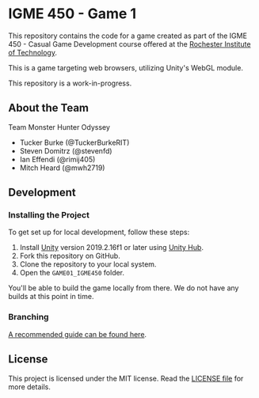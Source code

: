 # IGME 450 - Game 1 #

This repository contains the code for a game created as part of the IGME 450 - Casual Game Development course offered at the [Rochester Institute of Technology](https://www.rit.edu/).

This is a game targeting web browsers, utilizing Unity's WebGL module.

This repository is a work-in-progress.

## About the Team ##

Team Monster Hunter Odyssey

- Tucker Burke (@TuckerBurkeRIT)
- Steven Domitrz (@stevenfd)
- Ian Effendi (@rimij405)
- Mitch Heard (@mwh2719)

## Development ##

### Installing the Project ###

To get set up for local development, follow these steps:

1. Install [Unity](https://www.unity3d.com/) version 2019.2.16f1 or later using [Unity Hub](https://docs.unity3d.com/Manual/GettingStartedInstallingHub.html).
2. Fork this repository on GitHub.
3. Clone the repository to your local system.
4. Open the `GAME01_IGME450` folder.

You'll be able to build the game locally from there. We do not have any builds at this point in time.

### Branching ###

[A recommended guide can be found here](https://gist.github.com/rimij405/ba15798fb4b655210ec6ca109490537d).

## License ##

This project is licensed under the MIT license. Read the [LICENSE file](./LICENSE) for more details.
